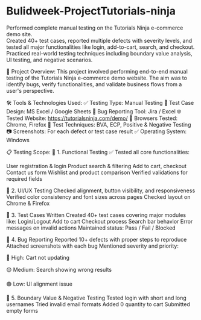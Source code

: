# Bulidweek-ProjectTutorials-ninja

Performed complete manual testing on the Tutorials Ninja e-commerce demo site.  
Created 40+ test cases, reported multiple defects with severity levels, 
and tested all major functionalities like login, add-to-cart, search, and checkout.  
Practiced real-world testing techniques including boundary value analysis, UI testing, and negative scenarios.

📌 Project Overview:
This project involved performing end-to-end manual testing of the Tutorials Ninja e-commerce demo website. 
The aim was to identify bugs, verify functionalities, and validate business flows from a user's perspective.


🛠 Tools & Technologies Used:
✅ Testing Type: Manual Testing
🧰 Test Case Design: MS Excel / Google Sheets
🐞 Bug Reporting Tool: Jira / Excel
🌐 Tested Website: https://tutorialsninja.com/demo/
📱 Browsers Tested: Chrome, Firefox
🧪 Test Techniques: BVA, ECP, Positive & Negative Testing
📷 Screenshots: For each defect or test case result
✅ Operating System: Windows


📋 Testing Scope:
🔹 1. Functional Testing
✅ Tested all core functionalities:

User registration & login
Product search & filtering
Add to cart, checkout
Contact us form
Wishlist and product comparison
Verified validations for required fields


🔹 2. UI/UX Testing
Checked alignment, button visibility, and responsiveness
Verified color consistency and font sizes across pages
Checked layout on Chrome & Firefox


🔹 3. Test Cases Written
Created 40+ test cases covering major modules like:
Login/Logout
Add to cart
Checkout process
Search bar behavior
Error messages on invalid actions
Maintained status: Pass / Fail / Blocked


🔹 4. Bug Reporting
Reported 10+ defects with proper steps to reproduce
Attached screenshots with each bug
Mentioned severity and priority:

🔴 High: Cart not updating

🟡 Medium: Search showing wrong results

🟢 Low: UI alignment issue


🔹 5. Boundary Value & Negative Testing
Tested login with short and long usernames
Tried invalid email formats
Added 0 quantity to cart
Submitted empty forms
